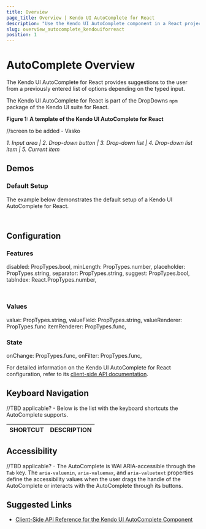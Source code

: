 ```yaml
---
title: Overview
page_title: Overview | Kendo UI AutoComplete for React
description: "Use the Kendo UI AutoComplete component in a React project."
slug: overview_autocomplete_kendouiforreact
position: 1
---
```


# AutoComplete Overview

The Kendo UI AutoComplete for React provides suggestions to the user from a previously entered list of options depending on the typed input.

The Kendo UI AutoComplete for React is part of the DropDowns `npm` package of the Kendo UI suite for React.

**Figure 1: A template of the Kendo UI AutoComplete for React**

//screen to be added - Vasko

*1. Input area | 2. Drop-down button | 3. Drop-down list | 4. Drop-down list item | 5. Current item*

## Demos

### Default Setup

The example below demonstrates the default setup of a Kendo UI AutoComplete for React.

```html-preview

```
```jsx

```

## Configuration

### Features

disabled: PropTypes.bool,
minLength: PropTypes.number,
placeholder: PropTypes.string,
separator: PropTypes.string,
suggest: PropTypes.bool,
tabIndex: React.PropTypes.number,

```html

```
```jsx

```

### Values

value: PropTypes.string,
valueField: PropTypes.string,
valueRenderer: PropTypes.func
itemRenderer: PropTypes.func,

### State

onChange: PropTypes.func,
onFilter: PropTypes.func,

For detailed information on the Kendo UI AutoComplete for React configuration, refer to its [client-side API documentation](https://github.com/telerik/kendo-react-dropdowns/blob/master/docs/autocomplete/api.md).

## Keyboard Navigation

//TBD applicable? - Below is the list with the keyboard shortcuts the AutoComplete supports.

| SHORTCUT                            | DESCRIPTION         |
|:---                                 |:---                 |

## Accessibility

//TBD applicable? - The AutoComplete is WAI ARIA-accessible through the `Tab` key. The `aria-valuemin`, `aria-valuemax`, and `aria-valuetext` properties define the accessibility values when the user drags the handle of the AutoComplete or interacts with the AutoComplete through its buttons.

## Suggested Links

* [Client-Side API Reference for the Kendo UI AutoComplete Component](https://github.com/telerik/kendo-react-dropdowns/blob/master/docs/autocomplete/api.md)
